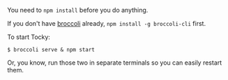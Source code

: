 You need to `npm install` before you do anything.

If you don't have [broccoli](https://github.com/joliss/broccoli) already, `npm install -g broccoli-cli` first.

To start Tocky:

    $ broccoli serve & npm start

Or, you know, run those two in separate terminals so you can easily restart them.
